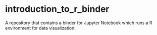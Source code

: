 # introduction_to_r_binder
A repository that contains a binder for Jupyter Notebook which runs a R environment for data visualization.
